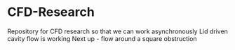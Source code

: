 # CFD-Research
Repository for CFD research so that we can work asynchronously
Lid driven cavity flow is working 
Next up - flow around a square obstruction
